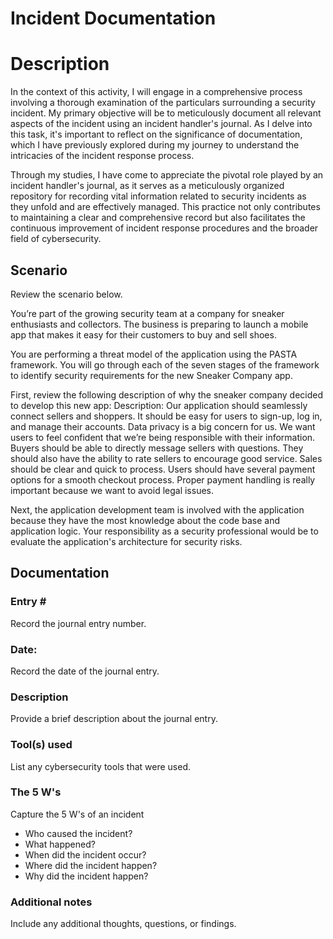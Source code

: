 # Incident Documentation
<h1>Description</h1>

In the context of this activity, I will engage in a comprehensive process involving a thorough examination of the particulars surrounding a security incident. My primary objective will be to meticulously document all relevant aspects of the incident using an incident handler's journal. As I delve into this task, it's important to reflect on the significance of documentation, which I have previously explored during my journey to understand the intricacies of the incident response process.

Through my studies, I have come to appreciate the pivotal role played by an incident handler's journal, as it serves as a meticulously organized repository for recording vital information related to security incidents as they unfold and are effectively managed. This practice not only contributes to maintaining a clear and comprehensive record but also facilitates the continuous improvement of incident response procedures and the broader field of cybersecurity.


<h2>Scenario</h2>

Review the scenario below.

You’re part of the growing security team at a company for sneaker enthusiasts and collectors. The business is preparing to launch a mobile app that makes it easy for their customers to buy and sell shoes.

You are performing a threat model of the application using the PASTA framework. You will go through each of the seven stages of the framework to identify security requirements for the new Sneaker Company app.

First, review the following description of why the sneaker company decided to develop this new app:
Description: Our application should seamlessly connect sellers and shoppers. It should be easy for users to sign-up, log in, and manage their accounts. Data privacy is a big concern for us. We want users to feel confident that we’re being responsible with their information.
Buyers should be able to directly message sellers with questions. They should also have the ability to rate sellers to encourage good service. Sales should be clear and quick to process. Users should have several payment options for a smooth checkout process. Proper payment handling is really important because we want to avoid legal issues.

Next, the application development team is involved with the application because they have the most knowledge about the code base and application logic. Your responsibility as a security professional would be to evaluate the application's architecture for security risks.


<h2>Documentation </h2>

<h3> Entry # </h3>

Record the journal entry number.


<h3> Date:</h3>

Record the date of the journal entry.


<h3> Description </h3>

Provide a brief description about the journal entry.


<h3> Tool(s) used </h3>

List any cybersecurity tools that were used.


<h3> The 5 W's </h3>

Capture the 5 W's of an incident

  - Who caused the incident?
  - What happened?
  - When did the incident occur?
  - Where did the incident happen?
  - Why did the incident happen?


<h3> Additional notes </h3>

Include any additional thoughts, questions, or findings.
